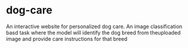 # dog-care
An interactive website for personalized dog care. An image classification basd task where the model will identify the dog breed from theuploaded image and provide care instructions for that breed
